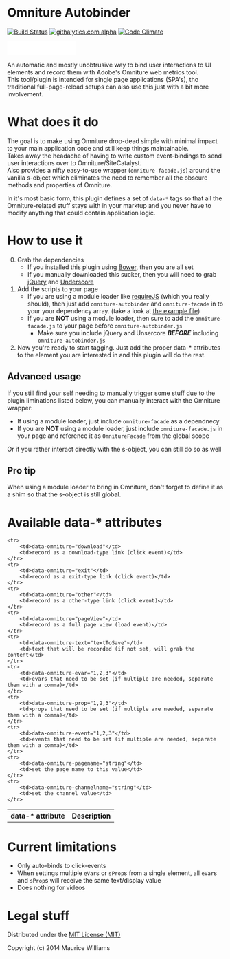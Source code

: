Omniture Autobinder
====
[![Build Status](https://travis-ci.org/morficus/omniture-autobinder.svg?branch=master)](https://travis-ci.org/morficus/omniture-autobinder)
[![githalytics.com alpha](https://cruel-carlota.pagodabox.com/e210c3c11e25a2e6857d939932a6065f "githalytics.com")](http://githalytics.com/morficus/omniture-autobinder)
[![Code Climate](https://codeclimate.com/github/morficus/omniture-autobinder.png)](https://codeclimate.com/github/morficus/omniture-autobinder)
<iframe src="//benschwarz.github.io/bower-badges/embed.html?pkgname=" width="160" height="32" allowtransparency="true" frameborder="0" scrolling="0"></iframe>

An automatic and mostly unobtrusive way to bind user interactions to UI elements and record them with Adobe's Omniture web metrics tool.    
This tool/plugin is intended for single page applications (SPA's), tho traditional full-page-reload setups can also use this just with a bit more involvement.  

What does it do
====
The goal is to make using Omniture drop-dead simple with minimal impact to your main application code and still keep things maintainable.  
Takes away the headache of having to write custom event-bindings to send user interactions over to Omniture/SiteCatalyst.  
Also provides a nifty easy-to-use wrapper (```omniture-facade.js```) around the vanilla s-object which eliminates the need to remember all the obscure methods and properties of Omniture.  

In it's most basic form, this plugin defines a set of `data-*` tags so that all the Omniture-related stuff stays with in your marktup and you never have to modify anything that could contain application logic.

How to use it
====

0. Grab the dependencies
    - If you installed this plugin using [Bower](http://bower.io), then you are all set
    - If you manually downloaded this sucker, then you will need to grab [jQuery](http://jquery.com/) and [Underscore](http://underscorejs.org/)
1. Add the scripts to your page
    - If you are using a module loader like [requireJS](http://requirejs.org) (which you really should), then just add ```omniture-autobinder``` and ```omniture-facade``` in to your your dependency array. (take a look at [the example file](examples/index-amd.html))
    - If you are **NOT** using a module loader, then sure to add the ```omniture-facade.js``` to your page before ```omniture-autobinder.js```
        - Make sure you include jQuery and Unsercore ***BEFORE*** including ```omniture-autobinder.js```
2. Now you're ready to start tagging. Just add the proper data-* attributes to the element you are interested in and this plugin will do the rest.

Advanced usage
---
If you still find your self needing to manually trigger some stuff due to the plugin liminations listed below, you can manually interact with the Omniture wrapper:

- If using a module loader, just include ```omniture-facade``` as a dependnecy
- If you are **NOT** using a module loader, just include ```omniture-facade.js``` in your page and reference it as ```OmnitureFacade``` from the global scope

Or if you rather interact directly with the s-object, you can still do so as well

Pro tip
---
When using a module loader to bring in Omniture, don't forget to define it as a shim so that the s-object is still global.  

Available data-* attributes
====

<table>
    <tr>
        <th>data-* attribute</th>
        <th>Description</th>
    </tr>

    <tr>
        <td>data-omniture="download"</td>
        <td>record as a download-type link (click event)</td>
    </tr>
    <tr>
        <td>data-omniture="exit"</td>
        <td>record as a exit-type link (click event)</td>
    </tr>
    <tr>
        <td>data-omniture="other"</td>
        <td>record as a other-type link (click event)</td>
    </tr>
    <tr>
        <td>data-omniture="pageView"</td>
        <td>record as a full page view (load event)</td>
    </tr>
    <tr>
        <td>data-omniture-text="textToSave"</td>
        <td>text that will be recorded (if not set, will grab the content</td>
    </tr>
    <tr>
        <td>data-omniture-evar="1,2,3"</td>
        <td>evars that need to be set (if multiple are needed, separate them with a comma)</td>
    </tr>
    <tr>
        <td>data-omniture-prop="1,2,3"</td>
        <td>props that need to be set (if multiple are needed, separate them with a comma)</td>
    </tr>
    <tr>
        <td>data-omniture-event="1,2,3"</td>
        <td>events that need to be set (if multiple are needed, separate them with a comma)</td>
    </tr>
    <tr>
        <td>data-omniture-pagename="string"</td>
        <td>set the page name to this value</td>
    </tr>
    <tr>
        <td>data-omniture-channelname="string"</td>
        <td>set the channel value</td>
    </tr>

</table>

Current limitations
===

- Only auto-binds to click-events
- When settings multiple `eVar`s or `sProp`s from a single element, all `eVar`s and `sProp`s will receive the same text/display value
- Does nothing for videos

Legal stuff
===
Distributed under the [MIT License (MIT)](http://mutedsolutions.mit-license.org/)

Copyright (c) 2014 Maurice Williams

